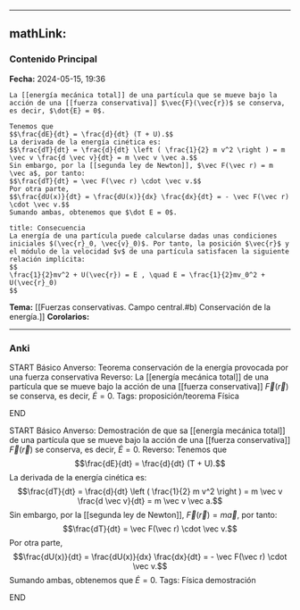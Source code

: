 
---
mathLink:
---
### Contenido Principal

**Fecha:** 2024-05-15, 19:36

```ad-proposition
La [[energía mecánica total]] de una partícula que se mueve bajo la acción de una [[fuerza conservativa]] $\vec{F}(\vec{r})$ se conserva, es decir, $\dot{E} = 0$.
```

```ad-proof
Tenemos que
$$\frac{dE}{dt} = \frac{d}{dt} (T + U).$$
La derivada de la energía cinética es:
$$\frac{dT}{dt} = \frac{d}{dt} \left ( \frac{1}{2} m v^2 \right ) = m \vec v \frac{d \vec v}{dt} = m \vec v \vec a.$$
Sin embargo, por la [[segunda ley de Newton]], $\vec F(\vec r) = m \vec a$, por tanto:
$$\frac{dT}{dt} = \vec F(\vec r) \cdot \vec v.$$
Por otra parte,
$$\frac{dU(x)}{dt} = \frac{dU(x)}{dx} \frac{dx}{dt} = - \vec F(\vec r) \cdot \vec v.$$
Sumando ambas, obtenemos que $\dot E = 0$.
```

```ad-note
title: Consecuencia
La energía de una partícula puede calcularse dadas unas condiciones
iniciales $(\vec{r}_0, \vec{v}_0)$. Por tanto, la posición $\vec{r}$ y el módulo de la velocidad $v$ de una partícula satisfacen la siguiente relación implícita:
$$
\frac{1}{2}mv^2 + U(\vec{r}) = E , \quad E = \frac{1}{2}mv_0^2 + U(\vec{r}_0)
$$
```


**Tema:** [[Fuerzas conservativas. Campo central.#b) Conservación de la energía.]]
**Corolarios:**

---
### Anki

START
Básico
Anverso: Teorema conservación de la energía provocada por una fuerza conservativa
Reverso: La [[energía mecánica total]] de una partícula que se mueve bajo la acción de una [[fuerza conservativa]] $\vec{F}(\vec{r})$ se conserva, es decir, $\dot{E} = 0$.
Tags: proposición/teorema Física
<!--ID: 1718442849536-->
END

START
Básico
Anverso: Demostración de que sa [[energía mecánica total]] de una partícula que se mueve bajo la acción de una [[fuerza conservativa]] $\vec{F}(\vec{r})$ se conserva, es decir, $\dot{E} = 0$.
Reverso: Tenemos que
$$\frac{dE}{dt} = \frac{d}{dt} (T + U).$$
La derivada de la energía cinética es:
$$\frac{dT}{dt} = \frac{d}{dt} \left ( \frac{1}{2} m v^2 \right ) = m \vec v \frac{d \vec v}{dt} = m \vec v \vec a.$$
Sin embargo, por la [[segunda ley de Newton]], $\vec F(\vec r) = m \vec a$, por tanto:
$$\frac{dT}{dt} = \vec F(\vec r) \cdot \vec v.$$
Por otra parte,
$$\frac{dU(x)}{dt} = \frac{dU(x)}{dx} \frac{dx}{dt} = - \vec F(\vec r) \cdot \vec v.$$
Sumando ambas, obtenemos que $\dot E = 0$.
Tags: Física demostración
<!--ID: 1718442849538-->
END
